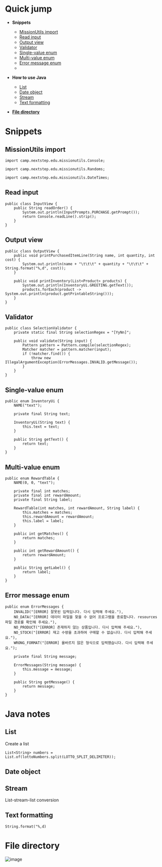 # Quick jump
- __Snippets__
  - [MissionUtils import](https://github.com/jbilee/woowa-test-notes#missionutils-import)
  - [Read input](https://github.com/jbilee/woowa-test-notes#read-input)
  - [Output view](https://github.com/jbilee/woowa-test-notes#output-view)
  - [Validator](https://github.com/jbilee/woowa-test-notes/edit/main/README.md#validator)
  - [Single-value enum](https://github.com/jbilee/woowa-test-notes/edit/main/README.md#single-value-enum)
  - [Multi-value enum](https://github.com/jbilee/woowa-test-notes/edit/main/README.md#multiple-value-enum)
  - [Error message enum](https://github.com/jbilee/woowa-test-notes/edit/main/README.md#error-message-enum)
  - []()

- __How to use Java__
  - [List](https://github.com/jbilee/woowa-test-notes/edit/main/README.md#list)
  - [Date object](https://github.com/jbilee/woowa-test-notes/edit/main/README.md#date-object)
  - [Stream](https://github.com/jbilee/woowa-test-notes/edit/main/README.md#stream)
  - [Text formatting](https://github.com/jbilee/woowa-test-notes/edit/main/README.md#text-formatting)

- __[File directory](https://github.com/jbilee/woowa-test-notes/edit/main/README.md#file-directory)__

# Snippets

## MissionUtils import
```
import camp.nextstep.edu.missionutils.Console;
```
```
import camp.nextstep.edu.missionutils.Randoms;
```
```
import camp.nextstep.edu.missionutils.DateTimes;
```

## Read input
```
public class InputView {
    public String readOrder() {
        System.out.println(InputPrompts.PURCHASE.getPrompt());
        return Console.readLine().strip();
    }
}
```

## Output view
```
public class OutputView {
    public void printPurchasedItemLine(String name, int quantity, int cost) {
        System.out.println(name + "\t\t\t" + quantity + "\t\t\t" + String.format("%,d", cost));
    }

    public void printInventory(List<Product> products) {
        System.out.println(InventoryUi.GREETING.getText());
        products.forEach(product -> System.out.println(product.getPrintableString()));
    }
}
```

## Validator
```
public class SelectionValidator {
    private static final String selectionRegex = "[YyNn]";

    public void validate(String input) {
        Pattern pattern = Pattern.compile(selectionRegex);
        Matcher matcher = pattern.matcher(input);
        if (!matcher.find()) {
            throw new IllegalArgumentException(ErrorMessages.INVALID.getMessage());
        }
    }
}
```

## Single-value enum
```
public enum InventoryUi {
    NAME("text");

    private final String text;

    InventoryUi(String text) {
        this.text = text;
    }

    public String getText() {
        return text;
    }
}
```

## Multi-value enum
```
public enum RewardTable {
    NAME(0, 0, "text");

    private final int matches;
    private final int rewardAmount;
    private final String label;

    RewardTable(int matches, int rewardAmount, String label) {
        this.matches = matches;
        this.rewardAmount = rewardAmount;
        this.label = label;
    }

    public int getMatches() {
        return matches;
    }

    public int getRewardAmount() {
        return rewardAmount;
    }

    public String getLabel() {
        return label;
    }
}
```

## Error message enum
```
public enum ErrorMessages {
    INVALID("[ERROR] 잘못된 입력입니다. 다시 입력해 주세요."),
    NO_DATA("[ERROR] 데이터 파일을 찾을 수 없어 프로그램을 종료합니다. resources 파일 경로를 확인해 주세요."),
    NO_PRODUCT("[ERROR] 존재하지 않는 상품입니다. 다시 입력해 주세요."),
    NO_STOCK("[ERROR] 재고 수량을 초과하여 구매할 수 없습니다. 다시 입력해 주세요."),
    WRONG_FORMAT("[ERROR] 올바르지 않은 형식으로 입력했습니다. 다시 입력해 주세요.");

    private final String message;

    ErrorMessages(String message) {
        this.message = message;
    }

    public String getMessage() {
        return message;
    }
}
```

# Java notes
## List
Create a list
```
List<String> numbers = List.of(lottoNumbers.split(LOTTO_SPLIT_DELIMITER));
```
## Date object
## Stream
List-stream-list conversion
## Text formatting
```
String.format("%,d)
```

# File directory
![image](https://github.com/user-attachments/assets/1e77df19-d61a-40f4-8ccf-6803b6fc2131)

